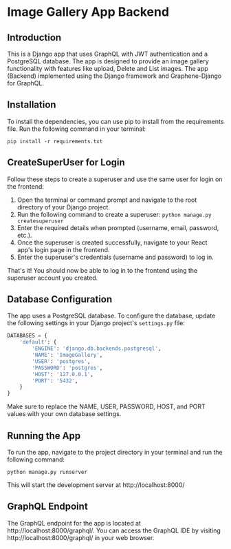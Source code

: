 # Image Gallery App Backend

## Introduction

This is a Django app that uses GraphQL with JWT authentication and a PostgreSQL database. The app is designed to provide an image gallery functionality with features like upload, Delete and List images. The app (Backend) implemented using the Django framework and Graphene-Django for GraphQL.

## Installation

To install the dependencies, you can use pip to install from the requirements file. Run the following command in your terminal:

`pip install -r requirements.txt`

## CreateSuperUser for Login

Follow these steps to create a superuser and use the same user for login on the frontend:
1. Open the terminal or command prompt and navigate to the root directory of your Django project.
2. Run the following command to create a superuser:
    `python manage.py createsuperuser`
3. Enter the required details when prompted (username, email, password, etc.).
4. Once the superuser is created successfully, navigate to your React app's login page in the frontend.
5. Enter the superuser's credentials (username and password) to log in.

That's it! You should now be able to log in to the frontend using the superuser account you created.

## Database Configuration

The app uses a PostgreSQL database. To configure the database, update the following settings in your Django project's `settings.py` file:

```python
DATABASES = {
    'default': {
        'ENGINE': 'django.db.backends.postgresql',
        'NAME': 'ImageGallery',
        'USER': 'postgres',
        'PASSWORD': 'postgres',
        'HOST': '127.0.0.1',
        'PORT': '5432',
    }
}
```

Make sure to replace the NAME, USER, PASSWORD, HOST, and PORT values with your own database settings.


## Running the App
To run the app, navigate to the project directory in your terminal and run the following command:

`python manage.py runserver`

This will start the development server at http://localhost:8000/

 ## GraphQL Endpoint
The GraphQL endpoint for the app is located at http://localhost:8000/graphql/. You can access the GraphQL IDE by visiting http://localhost:8000/graphql/ in your web browser.

